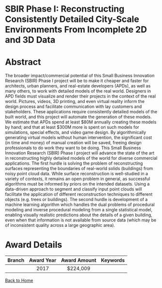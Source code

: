 
SBIR Phase I: Reconstructing Consistently Detailed City-Scale Environments From Incomplete 2D and 3D Data
=========================================================================================================

# Abstract


The broader impact/commercial potential of this Small Business Innovation Research (SBIR) Phase I project will be to make it cheaper and faster for architects, urban planners, and real-estate developers (APDs), as well as many others, to work with detailed models of the real world. Designers in APD fields must visualize and render their projects in the context of the real world. Pictures, videos, 3D printing, and even virtual reality inform the design process and facilitate communication with lay customers and stakeholders. These applications require consistently detailed models of the built world, and this project will automate the generation of these models. We estimate that APDs spend at least $80M annually creating these models by hand; and that at least $300M more is spent on such models for simulations, special effects, and video game design. By algorithmically generating virtual models without human intervention, the significant cost (in time and money) of manual creation will be saved, freeing design professionals to do work they want to be doing. This Small Business Innovation Research (SBIR) Phase I project will advance the state of the art in reconstructing highly detailed models of the world for diverse commercial applications. The first hurdle is solving the problem of reconstructing surfaces representing the boundaries of real-world solids (buildings) from noisy point cloud data. While surface reconstruction is well-studied in a variety of contexts, it remains an open problem in general, as successful algorithms must be informed by priors on the intended datasets. Using a data-driven approach to segment and classify input point clouds will facilitate the application of different reconstruction techniques to different objects (e.g. trees or buildings). The second hurdle is development of a machine learning algorithm which handles the dual problems of procedural modeling and inverse procedural modeling from a single statistical model, enabling visually realistic predictions about the details of a given building, even when that information is not available from source data (which may be of inconsistent quality across a large geographic area).  

# Award Details

|Branch|Award Year|Award Amount|Keywords|
| :---: | :---: | :---: | :---: |
||2017|$224,009||
  
  


[Back to Home](https://github.com/chrischow/dod_sbir_awards/JT/#304)